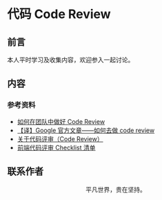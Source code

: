 # 代码 Code Review

## 前言

本人平时学习及收集内容，欢迎参入一起讨论。

## 内容

### 参考资料

- [如何在团队中做好 Code Review](https://www.cnblogs.com/ken-io/p/how-to-do-code-review-in-a-team.html)
- [【译】Google 官方文章——如何去做 code review](https://juejin.im/post/5d80c27cf265da03e61b45c7)
- [关于代码评审（Code Review）](https://mp.weixin.qq.com/s/2Fpqlhl2XLuk7dFXCPUD-A)
- [前端代码评审 Checklist 清单](https://github.com/fengshi123/blog/issues/1)

## 联系作者

<div align="center">
    <p>
        平凡世界，贵在坚持。
    </p>
    <img :src="$withBase('/about/contact.png')" />
</div>
